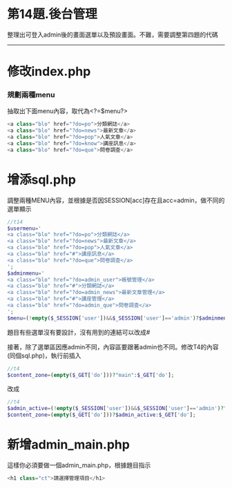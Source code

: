 # 第14題.後台管理

整理出可登入admin後的畫面選單以及預設畫面。不難，需要調整第四題的代碼

---

# 修改index.php

### 規劃兩種menu

抽取出下面menu內容，取代為&lt;?=$menu?&gt;

```php
<a class="blo" href="?do=po">分類網誌</a>
<a class="blo" href="?do=news">最新文章</a>
<a class="blo" href="?do=pop">人氣文章</a>
<a class="blo" href="?do=know">講座訊息</a>
<a class="blo" href="?do=que">問卷調查</a>
```

# 增添sql.php

調整兩種MENU內容，並根據是否因SESSION\[acc\]存在且acc=admin，做不同的選單顯示

```php
//t14
$usermenu='
<a class="blo" href="?do=po">分類網誌</a>
<a class="blo" href="?do=news">最新文章</a>
<a class="blo" href="?do=pop">人氣文章</a>
<a class="blo" href="#">講座訊息</a>
<a class="blo" href="?do=que">問卷調查</a>
';
$adminmenu='
<a class="blo" href="?do=admin_user">帳號管理</a>
<a class="blo" href="#">分類網誌</a>
<a class="blo" href="?do=admin_news">最新文章管理</a>
<a class="blo" href="#">講座管理</a>
<a class="blo" href="?do=admin_que">問卷調查</a>
';
$menu=(!empty($_SESSION['user'])&&$_SESSION['user']=='admin')?$adminmenu:$usermenu;
```

題目有些選單沒有要設計，沒有用到的連結可以改成\#

接著，除了選單區因應admin不同，內容區要跟著admin也不同。修改T4的內容\(同個sql.php\)，執行前插入

```php
//t4
$content_zone=(empty($_GET['do']))?"main":$_GET['do'];
```

改成

```php
//t4
$admin_active=(!empty($_SESSION['user'])&&$_SESSION['user']=='admin')?"admin_main":"main";
$content_zone=(empty($_GET['do']))?$admin_active:$_GET['do'];
```

# 新增admin\_main.php

這樣你必須要做一個admin\_main.php，根據題目指示

```php
<h1 class="ct">請選擇管理項目</h1>
```



